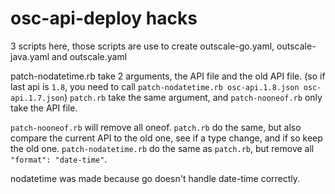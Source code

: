 # osc-api-deploy hacks

3 scripts here, those scripts are use to create outscale-go.yaml, outscale-java.yaml and outscale.yaml

patch-nodatetime.rb take 2 arguments, the API file and the old API file. (so if last api is `1.8`, you need to call `patch-nodatetime.rb osc-api.1.8.json osc-api.1.7.json`) `patch.rb` take the same argument, and `patch-nooneof.rb` only take the API file.

`patch-nooneof.rb` will remove all oneof. `patch.rb` do the same, but also compare the current API to the old one, see if a type change, and if so keep the old one. `patch-nodatetime.rb` do the same as `patch.rb`, but remove all `"format": "date-time"`.

nodatetime was made because go doesn't handle date-time correctly.
